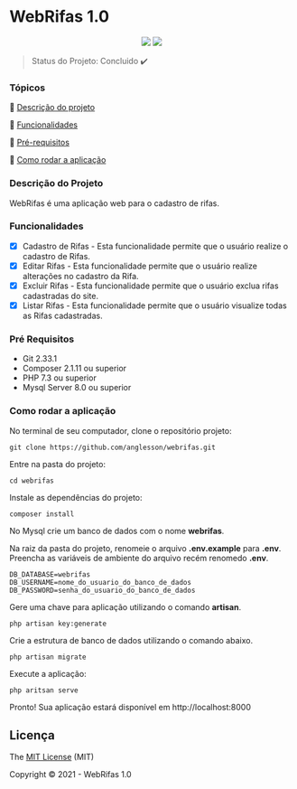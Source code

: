 # WebRifas 1.0
<p align="center">
  <img src="http://img.shields.io/static/v1?label=License&message=MIT&color=green&style=for-the-badge"/>
   <img src="http://img.shields.io/static/v1?label=STATUS&message=CONCLUIDO&color=GREEN&style=for-the-badge"/>
</p>

> Status do Projeto: Concluido :heavy_check_mark:

### Tópicos

:small_blue_diamond: [Descrição do projeto](#descrição-do-projeto)

:small_blue_diamond: [Funcionalidades](#funcionalidades)

:small_blue_diamond: [Pré-requisitos](#pré-requisitos)

:small_blue_diamond: [Como rodar a aplicação](#como-rodar-a-aplicação)

### Descrição do Projeto

<p align="justify">
  WebRifas é uma aplicação web para o cadastro de rifas.
</p>

### Funcionalidades

- [x] Cadastro de Rifas - Esta funcionalidade permite que o usuário realize o cadastro de Rifas.
- [x] Editar Rifas - Esta funcionalidade permite que o usuário realize alterações no cadastro da Rifa.
- [x] Excluir Rifas - Esta funcionalidade permite que o usuário exclua rifas cadastradas do site.
- [x] Listar Rifas - Esta funcionalidade permite que o usuário visualize todas as Rifas cadastradas.

### Pré Requisitos

* Git 2.33.1
* Composer 2.1.11 ou superior
* PHP 7.3 ou superior
* Mysql Server 8.0 ou superior

### Como rodar a aplicação

No terminal de seu computador, clone o repositório projeto:
```
git clone https://github.com/anglesson/webrifas.git
```

Entre na pasta do projeto:
```
cd webrifas
```

Instale as dependências do projeto:
```
composer install
```

No Mysql crie um banco de dados com o nome **webrifas**.

Na raiz da pasta do projeto, renomeie o arquivo **.env.example** para **.env**. <br>
Preencha as variáveis de ambiente do arquivo recém renomedo **.env**.

```
DB_DATABASE=webrifas
DB_USERNAME=nome_do_usuario_do_banco_de_dados
DB_PASSWORD=senha_do_usuario_do_banco_de_dados
```
Gere uma chave para aplicação utilizando o comando **artisan**.

```
php artisan key:generate
```

Crie a estrutura de banco de dados utilizando o comando abaixo.

```
php artisan migrate
```

Execute a aplicação:
```
php aritsan serve
```
Pronto! Sua aplicação estará disponível em http://localhost:8000

## Licença 

The [MIT License]() (MIT)

Copyright :copyright: 2021 - WebRifas 1.0